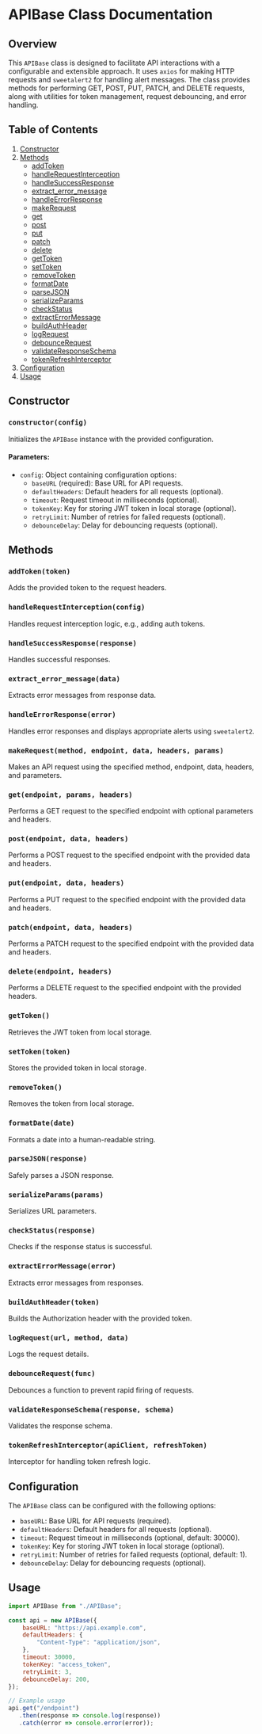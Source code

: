 
# APIBase Class Documentation

## Overview

This `APIBase` class is designed to facilitate API interactions with a configurable and extensible approach. It uses `axios` for making HTTP requests and `sweetalert2` for handling alert messages. The class provides methods for performing GET, POST, PUT, PATCH, and DELETE requests, along with utilities for token management, request debouncing, and error handling.

## Table of Contents

1. [Constructor](#constructor)
2. [Methods](#methods)
    - [addToken](#addtoken)
    - [handleRequestInterception](#handlerequestinterception)
    - [handleSuccessResponse](#handlesuccessresponse)
    - [extract_error_message](#extract_error_message)
    - [handleErrorResponse](#handleerrorresponse)
    - [makeRequest](#makerequest)
    - [get](#get)
    - [post](#post)
    - [put](#put)
    - [patch](#patch)
    - [delete](#delete)
    - [getToken](#gettoken)
    - [setToken](#settoken)
    - [removeToken](#removetoken)
    - [formatDate](#formatdate)
    - [parseJSON](#parsejson)
    - [serializeParams](#serializeparams)
    - [checkStatus](#checkstatus)
    - [extractErrorMessage](#extracterrormessage)
    - [buildAuthHeader](#buildauthheader)
    - [logRequest](#logrequest)
    - [debounceRequest](#debouncerequest)
    - [validateResponseSchema](#validateresponseschema)
    - [tokenRefreshInterceptor](#tokenrefreshinterceptor)
3. [Configuration](#configuration)
4. [Usage](#usage)

## Constructor

### `constructor(config)`

Initializes the `APIBase` instance with the provided configuration.

#### Parameters:

- `config`: Object containing configuration options:
    - `baseURL` (required): Base URL for API requests.
    - `defaultHeaders`: Default headers for all requests (optional).
    - `timeout`: Request timeout in milliseconds (optional).
    - `tokenKey`: Key for storing JWT token in local storage (optional).
    - `retryLimit`: Number of retries for failed requests (optional).
    - `debounceDelay`: Delay for debouncing requests (optional).

## Methods

### `addToken(token)`

Adds the provided token to the request headers.

### `handleRequestInterception(config)`

Handles request interception logic, e.g., adding auth tokens.

### `handleSuccessResponse(response)`

Handles successful responses.

### `extract_error_message(data)`

Extracts error messages from response data.

### `handleErrorResponse(error)`

Handles error responses and displays appropriate alerts using `sweetalert2`.

### `makeRequest(method, endpoint, data, headers, params)`

Makes an API request using the specified method, endpoint, data, headers, and parameters.

### `get(endpoint, params, headers)`

Performs a GET request to the specified endpoint with optional parameters and headers.

### `post(endpoint, data, headers)`

Performs a POST request to the specified endpoint with the provided data and headers.

### `put(endpoint, data, headers)`

Performs a PUT request to the specified endpoint with the provided data and headers.

### `patch(endpoint, data, headers)`

Performs a PATCH request to the specified endpoint with the provided data and headers.

### `delete(endpoint, headers)`

Performs a DELETE request to the specified endpoint with the provided headers.

### `getToken()`

Retrieves the JWT token from local storage.

### `setToken(token)`

Stores the provided token in local storage.

### `removeToken()`

Removes the token from local storage.

### `formatDate(date)`

Formats a date into a human-readable string.

### `parseJSON(response)`

Safely parses a JSON response.

### `serializeParams(params)`

Serializes URL parameters.

### `checkStatus(response)`

Checks if the response status is successful.

### `extractErrorMessage(error)`

Extracts error messages from responses.

### `buildAuthHeader(token)`

Builds the Authorization header with the provided token.

### `logRequest(url, method, data)`

Logs the request details.

### `debounceRequest(func)`

Debounces a function to prevent rapid firing of requests.

### `validateResponseSchema(response, schema)`

Validates the response schema.

### `tokenRefreshInterceptor(apiClient, refreshToken)`

Interceptor for handling token refresh logic.

## Configuration

The `APIBase` class can be configured with the following options:

- `baseURL`: Base URL for API requests (required).
- `defaultHeaders`: Default headers for all requests (optional).
- `timeout`: Request timeout in milliseconds (optional, default: 30000).
- `tokenKey`: Key for storing JWT token in local storage (optional).
- `retryLimit`: Number of retries for failed requests (optional, default: 1).
- `debounceDelay`: Delay for debouncing requests (optional).

## Usage

```javascript
import APIBase from "./APIBase";

const api = new APIBase({
    baseURL: "https://api.example.com",
    defaultHeaders: {
        "Content-Type": "application/json",
    },
    timeout: 30000,
    tokenKey: "access_token",
    retryLimit: 3,
    debounceDelay: 200,
});

// Example usage
api.get("/endpoint")
   .then(response => console.log(response))
   .catch(error => console.error(error));
```

